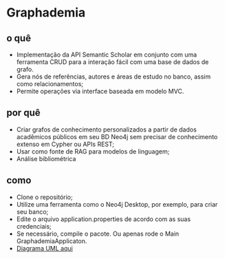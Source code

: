 # Graphademia

## o quê
- Implementação da API Semantic Scholar em conjunto com uma ferramenta CRUD para a interação fácil com uma base de dados de grafo.
- Gera nós de referências, autores e áreas de estudo no banco, assim como relacionamentos;
- Permite operações via interface baseada em modelo MVC. 

## por quê
- Criar grafos de conhecimento personalizados a partir de dados acadêmicos públicos em seu BD Neo4j sem precisar de conhecimento extenso em Cypher ou APIs REST;
- Usar como fonte de RAG para modelos de linguagem;
- Análise bibliométrica

## como
- Clone o repositório;
- Utilize uma ferramenta como o Neo4j Desktop, por exemplo, para criar seu banco;
- Edite o arquivo application.properties de acordo com as suas credenciais;
- Se necessário, compile o pacote. Ou apenas rode o Main GraphademiaApplicaton.
- [Diagrama UML aqui](https://raw.githubusercontent.com/j-alencar/fso1-graphademia/refs/heads/master/uml.png?token=GHSAT0AAAAAACWQJ4WHE5YQIJVWIKU4TL5EZYJXNXA)
